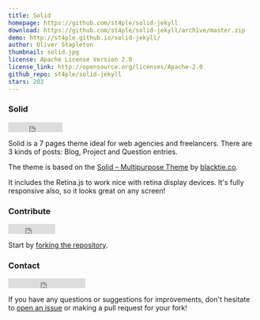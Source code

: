 ```yaml
---
title: Solid
homepage: https://github.com/st4ple/solid-jekyll
download: https://github.com/st4ple/solid-jekyll/archive/master.zip
demo: http://st4ple.github.io/solid-jekyll/
author: Oliver Stapleton
thumbnail: solid.jpg
license: Apache License Version 2.0
license_link: http://opensource.org/licenses/Apache-2.0
github_repo: st4ple/solid-jekyll
stars: 203
---
```


### Solid

<iframe
src="http://ghbtns.com/github-btn.html?user=st4ple&repo=solid-jekyll&type=watch&count=true"
allowtransparency="true" frameborder="0" scrolling="0" width="110"
height="20"></iframe>

Solid is a 7 pages theme ideal for web agencies and freelancers. There
are 3 kinds of posts: Blog, Project and Question entries.

The theme is based on the [Solid – Multipurpose
Theme](http://www.blacktie.co/2014/05/solid-multipurpose-theme/) by
[blacktie.co](http://www.blacktie.co/).

It includes the Retina.js to work nice with retina display devices.
It's fully responsive also, so it looks great on any screen!

### Contribute

<iframe
src="http://ghbtns.com/github-btn.html?user=st4ple&repo=solid-jekyll&type=fork&count=true"
allowtransparency="true" frameborder="0" scrolling="0" width="95"
height="20"></iframe>

Start by [forking the
repository](https://github.com/st4ple/solid-jekyll/fork).

### Contact

<iframe src="http://ghbtns.com/github-btn.html?user=st4ple&type=follow"
allowtransparency="true" frameborder="0" scrolling="0" width="156"
height="20"></iframe>

If you have any questions or suggestions for improvements, don't
hesitate to [open an
issue](https://github.com/st4ple/solid-jekyll/issues/new) or making a
pull request for your fork!

